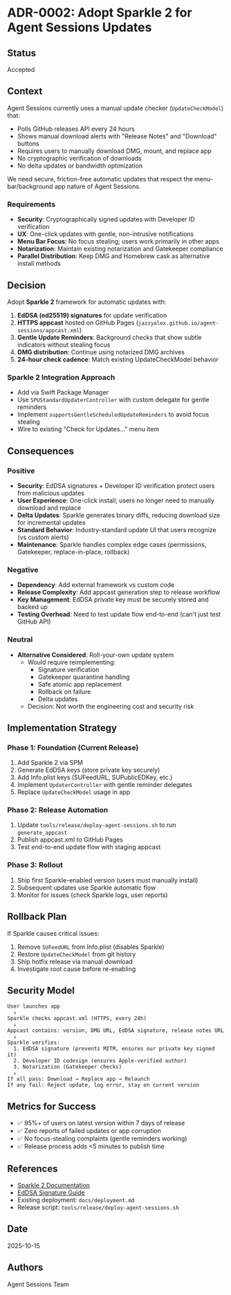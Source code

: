 # ADR-0002: Adopt Sparkle 2 for Agent Sessions Updates

## Status
Accepted

## Context
Agent Sessions currently uses a manual update checker (`UpdateCheckModel`) that:
- Polls GitHub releases API every 24 hours
- Shows manual download alerts with "Release Notes" and "Download" buttons
- Requires users to manually download DMG, mount, and replace app
- No cryptographic verification of downloads
- No delta updates or bandwidth optimization

We need secure, friction-free automatic updates that respect the menu-bar/background app nature of Agent Sessions.

### Requirements
- **Security**: Cryptographically signed updates with Developer ID verification
- **UX**: One-click updates with gentle, non-intrusive notifications
- **Menu Bar Focus**: No focus stealing; users work primarily in other apps
- **Notarization**: Maintain existing notarization and Gatekeeper compliance
- **Parallel Distribution**: Keep DMG and Homebrew cask as alternative install methods

## Decision
Adopt **Sparkle 2** framework for automatic updates with:

1. **EdDSA (ed25519) signatures** for update verification
2. **HTTPS appcast** hosted on GitHub Pages (`jazzyalex.github.io/agent-sessions/appcast.xml`)
3. **Gentle Update Reminders**: Background checks that show subtle indicators without stealing focus
4. **DMG distribution**: Continue using notarized DMG archives
5. **24-hour check cadence**: Match existing UpdateCheckModel behavior

### Sparkle 2 Integration Approach
- Add via Swift Package Manager
- Use `SPUStandardUpdaterController` with custom delegate for gentle reminders
- Implement `supportsGentleScheduledUpdateReminders` to avoid focus stealing
- Wire to existing "Check for Updates…" menu item

## Consequences

### Positive
- **Security**: EdDSA signatures + Developer ID verification protect users from malicious updates
- **User Experience**: One-click install; users no longer need to manually download and replace
- **Delta Updates**: Sparkle generates binary diffs, reducing download size for incremental updates
- **Standard Behavior**: Industry-standard update UI that users recognize (vs custom alerts)
- **Maintenance**: Sparkle handles complex edge cases (permissions, Gatekeeper, replace-in-place, rollback)

### Negative
- **Dependency**: Add external framework vs custom code
- **Release Complexity**: Add appcast generation step to release workflow
- **Key Management**: EdDSA private key must be securely stored and backed up
- **Testing Overhead**: Need to test update flow end-to-end (can't just test GitHub API)

### Neutral
- **Alternative Considered**: Roll-your-own update system
  - Would require reimplementing:
    - Signature verification
    - Gatekeeper quarantine handling
    - Safe atomic app replacement
    - Rollback on failure
    - Delta updates
  - Decision: Not worth the engineering cost and security risk

## Implementation Strategy

### Phase 1: Foundation (Current Release)
1. Add Sparkle 2 via SPM
2. Generate EdDSA keys (store private key securely)
3. Add Info.plist keys (SUFeedURL, SUPublicEDKey, etc.)
4. Implement `UpdaterController` with gentle reminder delegates
5. Replace `UpdateCheckModel` usage in app

### Phase 2: Release Automation
1. Update `tools/release/deploy-agent-sessions.sh` to run `generate_appcast`
2. Publish appcast.xml to GitHub Pages
3. Test end-to-end update flow with staging appcast

### Phase 3: Rollout
1. Ship first Sparkle-enabled version (users must manually install)
2. Subsequent updates use Sparkle automatic flow
3. Monitor for issues (check Sparkle logs, user reports)

## Rollback Plan
If Sparkle causes critical issues:
1. Remove `SUFeedURL` from Info.plist (disables Sparkle)
2. Restore `UpdateCheckModel` from git history
3. Ship hotfix release via manual download
4. Investigate root cause before re-enabling

## Security Model
```
User launches app
  ↓
Sparkle checks appcast.xml (HTTPS, every 24h)
  ↓
Appcast contains: version, DMG URL, EdDSA signature, release notes URL
  ↓
Sparkle verifies:
  1. EdDSA signature (prevents MITM, ensures our private key signed it)
  2. Developer ID codesign (ensures Apple-verified author)
  3. Notarization (Gatekeeper checks)
  ↓
If all pass: Download → Replace app → Relaunch
If any fail: Reject update, log error, stay on current version
```

## Metrics for Success
- ✅ 95%+ of users on latest version within 7 days of release
- ✅ Zero reports of failed updates or app corruption
- ✅ No focus-stealing complaints (gentle reminders working)
- ✅ Release process adds <5 minutes to publish time

## References
- [Sparkle 2 Documentation](https://sparkle-project.org/documentation/)
- [EdDSA Signature Guide](https://sparkle-project.org/documentation/publishing/#eddsa-signatures)
- Existing deployment: `docs/deployment.md`
- Release script: `tools/release/deploy-agent-sessions.sh`

## Date
2025-10-15

## Authors
Agent Sessions Team
